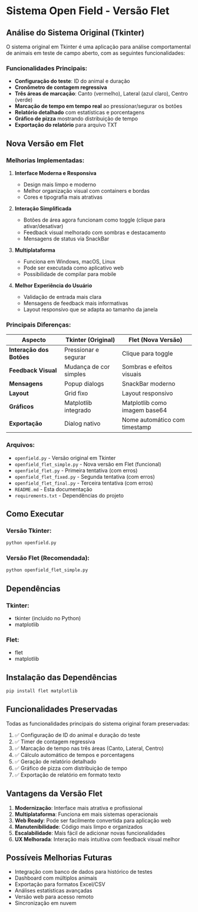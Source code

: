 # Sistema Open Field - Versão Flet

## Análise do Sistema Original (Tkinter)

O sistema original em Tkinter é uma aplicação para análise comportamental de animais em teste de campo aberto, com as seguintes funcionalidades:

### Funcionalidades Principais:
- **Configuração do teste**: ID do animal e duração
- **Cronômetro de contagem regressiva**
- **Três áreas de marcação**: Canto (vermelho), Lateral (azul claro), Centro (verde)
- **Marcação de tempo em tempo real** ao pressionar/segurar os botões
- **Relatório detalhado** com estatísticas e porcentagens
- **Gráfico de pizza** mostrando distribuição de tempo
- **Exportação do relatório** para arquivo TXT

## Nova Versão em Flet

### Melhorias Implementadas:

1. **Interface Moderna e Responsiva**
   - Design mais limpo e moderno
   - Melhor organização visual com containers e bordas
   - Cores e tipografia mais atrativas

2. **Interação Simplificada**
   - Botões de área agora funcionam como toggle (clique para ativar/desativar)
   - Feedback visual melhorado com sombras e destacamento
   - Mensagens de status via SnackBar

3. **Multiplataforma**
   - Funciona em Windows, macOS, Linux
   - Pode ser executada como aplicativo web
   - Possibilidade de compilar para mobile

4. **Melhor Experiência do Usuário**
   - Validação de entrada mais clara
   - Mensagens de feedback mais informativas
   - Layout responsivo que se adapta ao tamanho da janela

### Principais Diferenças:

| Aspecto | Tkinter (Original) | Flet (Nova Versão) |
|---------|-------------------|-------------------|
| **Interação dos Botões** | Pressionar e segurar | Clique para toggle |
| **Feedback Visual** | Mudança de cor simples | Sombras e efeitos visuais |
| **Mensagens** | Popup dialogs | SnackBar moderno |
| **Layout** | Grid fixo | Layout responsivo |
| **Gráficos** | Matplotlib integrado | Matplotlib como imagem base64 |
| **Exportação** | Dialog nativo | Nome automático com timestamp |

### Arquivos:

- `openfield.py` - Versão original em Tkinter
- `openfield_flet_simple.py` - Nova versão em Flet (funcional)
- `openfield_flet.py` - Primeira tentativa (com erros)
- `openfield_flet_fixed.py` - Segunda tentativa (com erros)
- `openfield_flet_final.py` - Terceira tentativa (com erros)
- `README.md` - Esta documentação
- `requirements.txt` - Dependências do projeto

## Como Executar

### Versão Tkinter:
```bash
python openfield.py
```

### Versão Flet (Recomendada):
```bash
python openfield_flet_simple.py
```

## Dependências

### Tkinter:
- tkinter (incluído no Python)
- matplotlib

### Flet:
- flet
- matplotlib

## Instalação das Dependências

```bash
pip install flet matplotlib
```

## Funcionalidades Preservadas

Todas as funcionalidades principais do sistema original foram preservadas:

1. ✅ Configuração de ID do animal e duração do teste
2. ✅ Timer de contagem regressiva
3. ✅ Marcação de tempo nas três áreas (Canto, Lateral, Centro)
4. ✅ Cálculo automático de tempos e porcentagens
5. ✅ Geração de relatório detalhado
6. ✅ Gráfico de pizza com distribuição de tempo
7. ✅ Exportação de relatório em formato texto

## Vantagens da Versão Flet

1. **Modernização**: Interface mais atrativa e profissional
2. **Multiplataforma**: Funciona em mais sistemas operacionais
3. **Web Ready**: Pode ser facilmente convertida para aplicação web
4. **Manutenibilidade**: Código mais limpo e organizados
5. **Escalabilidade**: Mais fácil de adicionar novas funcionalidades
6. **UX Melhorada**: Interação mais intuitiva com feedback visual melhor

## Possíveis Melhorias Futuras

- Integração com banco de dados para histórico de testes
- Dashboard com múltiplos animais
- Exportação para formatos Excel/CSV
- Análises estatísticas avançadas
- Versão web para acesso remoto
- Sincronização em nuvem
